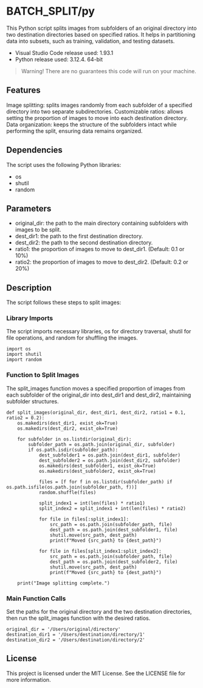 # BATCH_SPLIT/py
This Python script splits images from subfolders of an original directory into two destination directories based on specified ratios. It helps in partitioning data into subsets, such as training, validation, and testing datasets.

- Visual Studio Code release used: 1.93.1
- Python release used: 3.12.4. 64-bit
> Warning! There are no guarantees this code will run on your machine.

## Features
Image splitting: splits images randomly from each subfolder of a specified directory into two separate subdirectories.
Customizable ratios: allows setting the proportion of images to move into each destination directory.
Data organization: keeps the structure of the subfolders intact while performing the split, ensuring data remains organized.

## Dependencies
The script uses the following Python libraries:

- os
- shutil
- random

## Parameters
- original_dir: the path to the main directory containing subfolders with images to be split.
- dest_dir1: the path to the first destination directory.
- dest_dir2: the path to the second destination directory.
- ratio1: the proportion of images to move to dest_dir1. (Default: 0.1 or 10%)
- ratio2: the proportion of images to move to dest_dir2. (Default: 0.2 or 20%)

## Description
The script follows these steps to split images:

### Library Imports
The script imports necessary libraries, os for directory traversal, shutil for file operations, and random for shuffling the images.
```
import os
import shutil
import random
```

### Function to Split Images
The split_images function moves a specified proportion of images from each subfolder of the original_dir into dest_dir1 and dest_dir2, maintaining subfolder structures.
```
def split_images(original_dir, dest_dir1, dest_dir2, ratio1 = 0.1, ratio2 = 0.2):
    os.makedirs(dest_dir1, exist_ok=True)
    os.makedirs(dest_dir2, exist_ok=True)

    for subfolder in os.listdir(original_dir):
        subfolder_path = os.path.join(original_dir, subfolder)
        if os.path.isdir(subfolder_path):
            dest_subfolder1 = os.path.join(dest_dir1, subfolder)
            dest_subfolder2 = os.path.join(dest_dir2, subfolder)
            os.makedirs(dest_subfolder1, exist_ok=True)
            os.makedirs(dest_subfolder2, exist_ok=True)

            files = [f for f in os.listdir(subfolder_path) if os.path.isfile(os.path.join(subfolder_path, f))]
            random.shuffle(files)

            split_index1 = int(len(files) * ratio1)
            split_index2 = split_index1 + int(len(files) * ratio2)

            for file in files[:split_index1]:
                src_path = os.path.join(subfolder_path, file)
                dest_path = os.path.join(dest_subfolder1, file)
                shutil.move(src_path, dest_path)
                print(f"Moved {src_path} to {dest_path}")

            for file in files[split_index1:split_index2]:
                src_path = os.path.join(subfolder_path, file)
                dest_path = os.path.join(dest_subfolder2, file)
                shutil.move(src_path, dest_path)
                print(f"Moved {src_path} to {dest_path}")

    print("Image splitting complete.")
```

### Main Function Calls
Set the paths for the original directory and the two destination directories, then run the split_images function with the desired ratios.
```
original_dir = '/Users/original/directory'
destination_dir1 = '/Users/destination/directory/1'
destination_dir2 = '/Users/destination/directory/2'
```
## License
This project is licensed under the MIT License. See the LICENSE file for more information.
